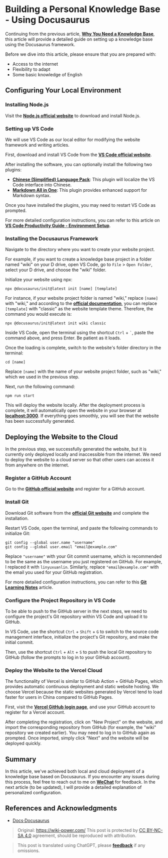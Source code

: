 # Building a Personal Knowledge Base - Using Docusaurus

Continuing from the previous article, [**Why You Need a Knowledge Base**](https://wiki-power.com/%E4%B8%BA%E4%BB%80%E4%B9%88%E4%BD%A0%E9%9C%80%E8%A6%81%E4%B8%80%E4%B8%AA%E7%9F%A5%E8%AF%86%E5%BA%93), this article will provide a detailed guide on setting up a knowledge base using the Docusaurus framework.

Before we dive into this article, please ensure that you are prepared with:

- Access to the internet
- Flexibility to adapt
- Some basic knowledge of English

## Configuring Your Local Environment

### Installing Node.js

Visit the [**Node.js official website**](https://nodejs.org/zh-cn/) to download and install Node.js.

### Setting up VS Code

We will use VS Code as our local editor for modifying the website framework and writing articles.

First, download and install VS Code from the [**VS Code official website**](https://code.visualstudio.com/).

After installing the software, you can optionally install the following two plugins:

- [**Chinese (Simplified) Language Pack**](https://marketplace.visualstudio.com/items?itemName=MS-CEINTL.vscode-language-pack-zh-hans): This plugin will localize the VS Code interface into Chinese.
- [**Markdown All in One**](https://marketplace.visualstudio.com/items?itemName=yzhang.markdown-all-in-one): This plugin provides enhanced support for Markdown syntax.

Once you have installed the plugins, you may need to restart VS Code as prompted.

For more detailed configuration instructions, you can refer to this article on [**VS Code Productivity Guide - Environment Setup**](https://wiki-power.com/VSCode%E7%94%9F%E4%BA%A7%E5%8A%9B%E6%8C%87%E5%8D%97-%E7%8E%AF%E5%A2%83%E9%85%8D%E7%BD%AE).

### Installing the Docusaurus Framework

Navigate to the directory where you want to create your website project.

For example, if you want to create a knowledge base project in a folder named "wiki" on your D drive, open VS Code, go to `File` > `Open Folder`, select your D drive, and choose the "wiki" folder.

Initialize your website using npx:

```shell
npx @docusaurus/init@latest init [name] [template]
```

For instance, if your website project folder is named "wiki," replace `[name]` with "wiki," and according to the [**official documentation**](https://v2.docusaurus.io/docs/installation#scaffold-project-website), you can replace `[template]` with "classic" as the website template theme. Therefore, the command you would execute is:

```shell
npx @docusaurus/init@latest init wiki classic
```

Inside VS Code, open the terminal using the shortcut `Ctrl` + <code>`</code>, paste the command above, and press Enter. Be patient as it loads.

Once the loading is complete, switch to the website's folder directory in the terminal:

```shell
cd [name]
```

Replace `[name]` with the name of your website project folder, such as "wiki," which we used in the previous step.

Next, run the following command:

```shell
npm run start
```

This will deploy the website locally. After the deployment process is complete, it will automatically open the website in your browser at [**localhost:3000**](localhost:3000). If everything goes smoothly, you will see that the website has been successfully generated.

## Deploying the Website to the Cloud

In the previous step, we successfully generated the website, but it is currently only deployed locally and inaccessible from the internet. We need to deploy the website to a cloud server so that other users can access it from anywhere on the internet.

### Register a GitHub Account

Go to the [**GitHub official website**](https://github.com/join) and register for a GitHub account.

### Install Git

Download Git software from the [**official Git website**](https://git-scm.com/downloads) and complete the installation.

Restart VS Code, open the terminal, and paste the following commands to initialize Git:

```shell
git config --global user.name "username"
git config --global user.email "email@example.com"
```

Replace `"username"` with your Git commit username, which is recommended to be the same as the username you just registered on GitHub. For example, I replaced it with `linyuxuanlin`. Similarly, replace `"email@example.com"` with the email you used for your GitHub registration.

For more detailed configuration instructions, you can refer to this [**Git Learning Notes**](https://wiki-power.com/Git%E5%AD%A6%E4%B9%A0%E7%AC%94%E8%AE%B0) article.

### Configure the Project Repository in VS Code

To be able to push to the GitHub server in the next steps, we need to configure the project's Git repository within VS Code and upload it to GitHub.

In VS Code, use the shortcut `Ctrl` + `Shift` + `G` to switch to the source code management interface, initialize the project's Git repository, and make the initial commit.

Then, use the shortcut `Ctrl` + `Alt` + `S` to push the local Git repository to GitHub (follow the prompts to log in to your GitHub account).

### Deploy the Website to the Vercel Cloud

The functionality of Vercel is similar to GitHub Action + GitHub Pages, which provides automatic continuous deployment and static website hosting. We choose Vercel because the static websites generated by Vercel tend to load faster for users in China compared to GitHub Pages.

First, visit the [**Vercel GitHub login page**](https://github.com/login?client_id=Iv1.9d7d662ea00b8481&return_to=%2Flogin%2Foauth%2Fauthorize%3Fclient_id%3DIv1.9d7d662ea00b8481%26scope%3Dread%253Auser%252Cuser%253Aemail%26state%3DFdx6thivZ89LeAihPfRiiYf9), and use your GitHub account to register for a Vercel account.

After completing the registration, click on "New Project" on the website, and import the corresponding repository from GitHub (for example, the "wiki" repository we created earlier). You may need to log in to GitHub again as prompted. Once imported, simply click "Next" and the website will be deployed quickly.

## Summary

In this article, we've achieved both local and cloud deployment of a knowledge base based on Docusaurus. If you encounter any issues during this process, feel free to reach out to me on [**WeChat**](https://wiki-power.com/WeChat) for feedback. In the next article (to be updated), I will provide a detailed explanation of personalized configuration.

## References and Acknowledgments

- [Docs·Docusaurus](https://v2.docusaurus.io/docs/)

> Original: <https://wiki-power.com/>
> This post is protected by [CC BY-NC-SA 4.0](https://creativecommons.org/licenses/by/4.0/deed.en) agreement, should be reproduced with attribution.

> This post is translated using ChatGPT, please [**feedback**](https://github.com/linyuxuanlin/Wiki_MkDocs/issues/new) if any omissions.
